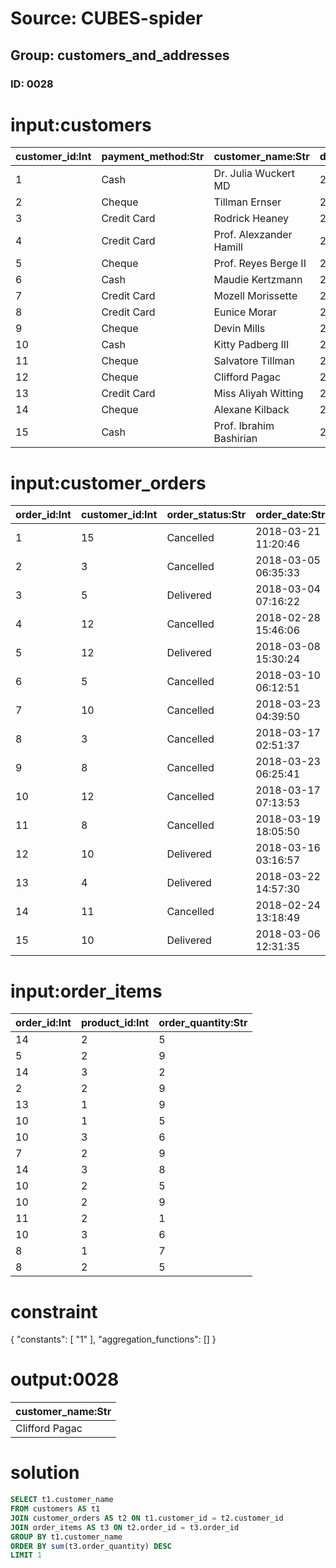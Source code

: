 # Source: CUBES-spider
## Group: customers_and_addresses
### ID: 0028

# input:customers

| customer_id:Int | payment_method:Str | customer_name:Str | date_became_customer:Str | other_customer_details:Str |
|---|---|---|---|---|
| 1 | Cash | Dr. Julia Wuckert MD | 2018-03-01 23:20:10 | nan |
| 2 | Cheque | Tillman Ernser | 2018-02-28 11:37:44 | nan |
| 3 | Credit Card | Rodrick Heaney | 2018-03-09 17:41:58 | nan |
| 4 | Credit Card | Prof. Alexzander Hamill | 2018-02-24 00:20:18 | VIP |
| 5 | Cheque | Prof. Reyes Berge II | 2018-03-07 18:05:11 | nan |
| 6 | Cash | Maudie Kertzmann | 2018-02-26 11:57:47 | nan |
| 7 | Credit Card | Mozell Morissette | 2018-02-25 13:15:04 | VIP |
| 8 | Credit Card | Eunice Morar | 2018-03-21 01:01:04 | nan |
| 9 | Cheque | Devin Mills | 2018-03-05 16:52:51 | nan |
| 10 | Cash | Kitty Padberg III | 2018-03-22 18:09:09 | nan |
| 11 | Cheque | Salvatore Tillman | 2018-03-04 00:17:48 | nan |
| 12 | Cheque | Clifford Pagac | 2018-02-24 10:24:23 | nan |
| 13 | Credit Card | Miss Aliyah Witting | 2018-03-05 07:19:45 | nan |
| 14 | Cheque | Alexane Kilback | 2018-03-08 01:17:31 | nan |
| 15 | Cash | Prof. Ibrahim Bashirian | 2018-03-15 02:54:27 | nan |

# input:customer_orders

| order_id:Int | customer_id:Int | order_status:Str | order_date:Str | order_details:Str |
|---|---|---|---|---|
| 1 | 15 | Cancelled | 2018-03-21 11:20:46 | nan |
| 2 | 3 | Cancelled | 2018-03-05 06:35:33 | nan |
| 3 | 5 | Delivered | 2018-03-04 07:16:22 | Second time |
| 4 | 12 | Cancelled | 2018-02-28 15:46:06 | nan |
| 5 | 12 | Delivered | 2018-03-08 15:30:24 | nan |
| 6 | 5 | Cancelled | 2018-03-10 06:12:51 | nan |
| 7 | 10 | Cancelled | 2018-03-23 04:39:50 | Second time |
| 8 | 3 | Cancelled | 2018-03-17 02:51:37 | nan |
| 9 | 8 | Cancelled | 2018-03-23 06:25:41 | nan |
| 10 | 12 | Cancelled | 2018-03-17 07:13:53 | nan |
| 11 | 8 | Cancelled | 2018-03-19 18:05:50 | Second time |
| 12 | 10 | Delivered | 2018-03-16 03:16:57 | Second time |
| 13 | 4 | Delivered | 2018-03-22 14:57:30 | nan |
| 14 | 11 | Cancelled | 2018-02-24 13:18:49 | Second time |
| 15 | 10 | Delivered | 2018-03-06 12:31:35 | nan |

# input:order_items

| order_id:Int | product_id:Int | order_quantity:Str |
|---|---|---|
| 14 | 2 | 5 |
| 5 | 2 | 9 |
| 14 | 3 | 2 |
| 2 | 2 | 9 |
| 13 | 1 | 9 |
| 10 | 1 | 5 |
| 10 | 3 | 6 |
| 7 | 2 | 9 |
| 14 | 3 | 8 |
| 10 | 2 | 5 |
| 10 | 2 | 9 |
| 11 | 2 | 1 |
| 10 | 3 | 6 |
| 8 | 1 | 7 |
| 8 | 2 | 5 |

# constraint

{
  "constants": [
    "1"
  ],
  "aggregation_functions": []
}

# output:0028

| customer_name:Str |
|---|
| Clifford Pagac |

# solution

```sql
SELECT t1.customer_name
FROM customers AS t1
JOIN customer_orders AS t2 ON t1.customer_id = t2.customer_id
JOIN order_items AS t3 ON t2.order_id = t3.order_id
GROUP BY t1.customer_name
ORDER BY sum(t3.order_quantity) DESC
LIMIT 1
```
